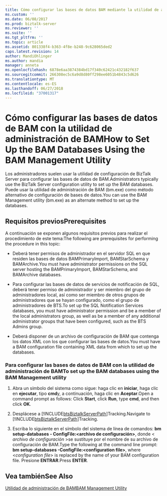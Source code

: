```yaml
---
title: Cómo configurar las bases de datos BAM mediante la utilidad de administración de BAM | Microsoft Docs
ms.custom: ''
ms.date: 06/08/2017
ms.prod: biztalk-server
ms.reviewer: ''
ms.suite: ''
ms.tgt_pltfrm: ''
ms.topic: article
ms.assetid: 801338f4-b363-4f8e-b248-9c628065ded2
caps.latest.revision: 14
author: MandiOhlinger
ms.author: mandia
manager: anneta
ms.openlocfilehash: 6878e6aa3874384bd17f340c62421c432182f637
ms.sourcegitcommit: 266308ec5c6a9d8d80ff298ee6051b4843c5d626
ms.translationtype: MT
ms.contentlocale: es-ES
ms.lasthandoff: 06/27/2018
ms.locfileid: "37001317"
---
```

# <a name="how-to-set-up-the-bam-databases-using-the-bam-management-utility"></a><span data-ttu-id="0c02b-102">Cómo configurar las bases de datos de BAM con la utilidad de administración de BAM</span><span class="sxs-lookup"><span data-stu-id="0c02b-102">How to Set Up the BAM Databases Using the BAM Management Utility</span></span>
<span data-ttu-id="0c02b-103">Los administradores suelen usar la utilidad de configuración de BizTalk Server para configurar las bases de datos de BAM.</span><span class="sxs-lookup"><span data-stu-id="0c02b-103">Administrators typically use the BizTalk Server configuration utility to set up the BAM databases.</span></span> <span data-ttu-id="0c02b-104">Puede usar la utilidad de administración de BAM (bm.exe) como método alternativo de configuración de bases de datos.</span><span class="sxs-lookup"><span data-stu-id="0c02b-104">You can use the BAM Management utility (bm.exe) as an alternate method to set up the databases.</span></span>  
  
## <a name="prerequisites"></a><span data-ttu-id="0c02b-105">Requisitos previos</span><span class="sxs-lookup"><span data-stu-id="0c02b-105">Prerequisites</span></span>  
 <span data-ttu-id="0c02b-106">A continuación se exponen algunos requisitos previos para realizar el procedimiento de este tema:</span><span class="sxs-lookup"><span data-stu-id="0c02b-106">The following are prerequisites for performing the procedure in this topic:</span></span>  
  
-   <span data-ttu-id="0c02b-107">Deberá tener permisos de administrador en el servidor SQL en que residen las bases de datos BAMPrimaryImport, BAMStarSchema y BAMArchive.</span><span class="sxs-lookup"><span data-stu-id="0c02b-107">You must have administrator permissions on the SQL server hosting the BAMPrimaryImport, BAMStarSchema, and BAMArchive databases.</span></span>  
  
-   <span data-ttu-id="0c02b-108">Para configurar las bases de datos de servicios de notificación de SQL, deberá tener permiso de administrador y ser miembro del grupo de administradores local, así como ser miembro de otros grupos de administradores que se hayan configurado, como el grupo de administradores de BTS.</span><span class="sxs-lookup"><span data-stu-id="0c02b-108">To set up the SQL Notification Services databases, you must have administrator permission and be a member of the local administrators group, as well as be a member of any additional administrator groups that have been configured, such as the BTS Admins group.</span></span>  
  
-   <span data-ttu-id="0c02b-109">Deberá disponer de un archivo de configuración de BAM que contenga los datos XML con los que configurar las bases de datos.</span><span class="sxs-lookup"><span data-stu-id="0c02b-109">You must have a BAM configuration file containing XML data from which to set up the databases.</span></span>  
  
### <a name="to-set-up-the-bam-databases-using-the-bam-management-utility"></a><span data-ttu-id="0c02b-110">Para configurar las bases de datos de BAM con la utilidad de administración de BAM</span><span class="sxs-lookup"><span data-stu-id="0c02b-110">To set up the BAM databases using the BAM Management utility</span></span>  
  
1. <span data-ttu-id="0c02b-111">Abra un símbolo del sistema como sigue: haga clic en **iniciar**, haga clic en **ejecutar**, tipo **cmd**y, a continuación, haga clic en **Aceptar**.</span><span class="sxs-lookup"><span data-stu-id="0c02b-111">Open a command prompt as follows: Click **Start**, click **Run**, type **cmd**, and then click **OK**.</span></span>  
  
2. <span data-ttu-id="0c02b-112">Desplácese a [!INCLUDE[btsBiztalkServerPath](../includes/btsbiztalkserverpath-md.md)]Tracking.</span><span class="sxs-lookup"><span data-stu-id="0c02b-112">Navigate to [!INCLUDE[btsBiztalkServerPath](../includes/btsbiztalkserverpath-md.md)]Tracking.</span></span>  
  
3. <span data-ttu-id="0c02b-113">Escriba lo siguiente en el símbolo del sistema de línea de comandos: **bm setup-databases - ConfigFile:\<archivo de configuración\>**, donde \< *archivo de configuración* \>se sustituye por el nombre de su archivo de configuración de BAM.</span><span class="sxs-lookup"><span data-stu-id="0c02b-113">Type the following at the command line prompt: **bm setup-databases -ConfigFile:\<configuration file\>**, where \<*configuration file*\> is replaced by the name of your BAM configuration file.</span></span> <span data-ttu-id="0c02b-114">Presione **ENTRAR**.</span><span class="sxs-lookup"><span data-stu-id="0c02b-114">Press **ENTER**.</span></span>  
  
## <a name="see-also"></a><span data-ttu-id="0c02b-115">Vea también</span><span class="sxs-lookup"><span data-stu-id="0c02b-115">See Also</span></span>  
 [<span data-ttu-id="0c02b-116">Utilidad de administración de BAM</span><span class="sxs-lookup"><span data-stu-id="0c02b-116">BAM Management Utility</span></span>](../core/bam-management-utility.md)